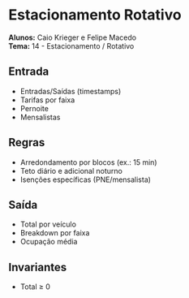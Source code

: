 # Estacionamento Rotativo

**Alunos:** Caio Krieger e Felipe Macedo  
**Tema:** 14 - Estacionamento / Rotativo

## Entrada
- Entradas/Saídas (timestamps)
- Tarifas por faixa
- Pernoite
- Mensalistas

## Regras
- Arredondamento por blocos (ex.: 15 min)
- Teto diário e adicional noturno
- Isenções específicas (PNE/mensalista)

## Saída
- Total por veículo
- Breakdown por faixa
- Ocupação média

## Invariantes
- Total ≥ 0